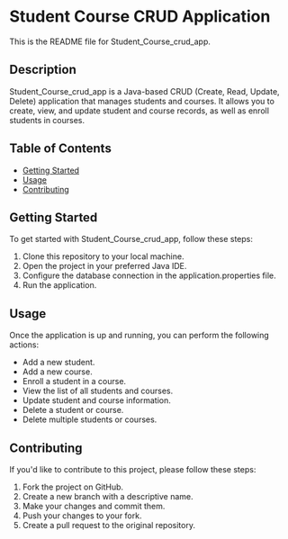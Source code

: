 # Student Course CRUD Application

This is the README file for Student_Course_crud_app. 

## Description

Student_Course_crud_app is a Java-based CRUD (Create, Read, Update, Delete) application that manages students and courses. It allows you to create, view, and update student and course records, as well as enroll students in courses.

## Table of Contents

- [Getting Started](#getting-started)
- [Usage](#usage)
- [Contributing](#contributing)

## Getting Started

To get started with Student_Course_crud_app, follow these steps:

1. Clone this repository to your local machine.
2. Open the project in your preferred Java IDE.
3. Configure the database connection in the application.properties file.
4. Run the application.

## Usage

Once the application is up and running, you can perform the following actions:

- Add a new student.
- Add a new course.
- Enroll a student in a course.
- View the list of all students and courses.
- Update student and course information.
- Delete a student or course.
- Delete multiple students or courses.

## Contributing

If you'd like to contribute to this project, please follow these steps:

1. Fork the project on GitHub.
2. Create a new branch with a descriptive name.
3. Make your changes and commit them.
4. Push your changes to your fork.
5. Create a pull request to the original repository.

